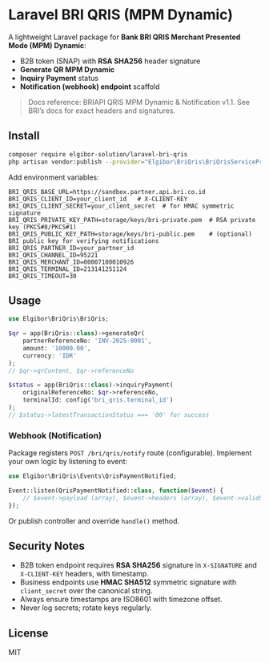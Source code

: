 
# Laravel BRI QRIS (MPM Dynamic)

A lightweight Laravel package for **Bank BRI QRIS Merchant Presented Mode (MPM) Dynamic**:
- B2B token (SNAP) with **RSA SHA256** header signature
- **Generate QR MPM Dynamic**
- **Inquiry Payment** status
- **Notification (webhook) endpoint** scaffold

> Docs reference: BRIAPI QRIS MPM Dynamic & Notification v1.1. See BRI’s docs for exact headers and signatures.

## Install

```bash
composer require elgibor-solution/laravel-bri-qris
php artisan vendor:publish --provider="Elgibor\BriQris\BriQrisServiceProvider" --tag=bri-qris-config
```

Add environment variables:

```env
BRI_QRIS_BASE_URL=https://sandbox.partner.api.bri.co.id
BRI_QRIS_CLIENT_ID=your_client_id   # X-CLIENT-KEY
BRI_QRIS_CLIENT_SECRET=your_client_secret  # for HMAC symmetric signature
BRI_QRIS_PRIVATE_KEY_PATH=storage/keys/bri-private.pem  # RSA private key (PKCS#8/PKCS#1)
BRI_QRIS_PUBLIC_KEY_PATH=storage/keys/bri-public.pem    # (optional) BRI public key for verifying notifications
BRI_QRIS_PARTNER_ID=your_partner_id
BRI_QRIS_CHANNEL_ID=95221
BRI_QRIS_MERCHANT_ID=00007100010926
BRI_QRIS_TERMINAL_ID=213141251124
BRI_QRIS_TIMEOUT=30
```

## Usage

```php
use Elgibor\BriQris\BriQris;

$qr = app(BriQris::class)->generateQr(
    partnerReferenceNo: 'INV-2025-0001',
    amount: '10000.00',
    currency: 'IDR'
);
// $qr->qrContent, $qr->referenceNo

$status = app(BriQris::class)->inquiryPayment(
    originalReferenceNo: $qr->referenceNo,
    terminalId: config('bri_qris.terminal_id')
);
// $status->latestTransactionStatus === '00' for success
```

### Webhook (Notification)

Package registers `POST /bri/qris/notify` route (configurable). Implement your own logic by listening to event:

```php
use Elgibor\BriQris\Events\QrisPaymentNotified;

Event::listen(QrisPaymentNotified::class, function($event) {
    // $event->payload (array), $event->headers (array), $event->validSignature (bool)
});
```

Or publish controller and override `handle()` method.

## Security Notes
- B2B token endpoint requires **RSA SHA256** signature in `X-SIGNATURE` and `X-CLIENT-KEY` headers, with timestamp.
- Business endpoints use **HMAC SHA512** symmetric signature with `client_secret` over the canonical string.
- Always ensure timestamps are ISO8601 with timezone offset.
- Never log secrets; rotate keys regularly.

## License
MIT
